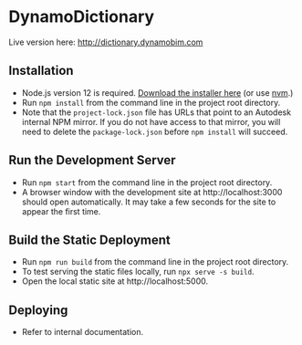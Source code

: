 # DynamoDictionary

Live version here: http://dictionary.dynamobim.com

## Installation

- Node.js version 12 is required. [Download the installer here](https://nodejs.org) (or use [nvm](https://github.com/nvm-sh/nvm).)
- Run `npm install` from the command line in the project root directory.
- Note that the `project-lock.json` file has URLs that point to an Autodesk internal NPM mirror.  If you do not have access to that mirror, you will need to delete the `package-lock.json` before `npm install` will succeed.

## Run the Development Server
- Run `npm start` from the command line in the project root directory.
- A browser window with the development site at http://localhost:3000 should open automatically. It may take a few seconds for the site to appear the first time.

## Build the Static Deployment 

- Run `npm run build` from the command line in the project root directory.
- To test serving the static files locally, run `npx serve -s build`. 
- Open the local static site at http://localhost:5000.

## Deploying

- Refer to internal documentation.
